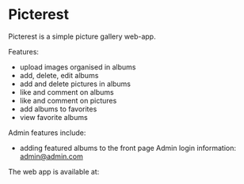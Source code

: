 # Picterest

Picterest is a simple picture gallery web-app. 

Features:
- upload images organised in albums
- add, delete, edit albums
- add and delete pictures in albums
- like and comment on albums
- like and comment on pictures
- add albums to favorites
- view favorite albums

Admin features include:
- adding featured albums to the front page
Admin login information: 
  admin@admin.com
   


The web app is available at: 
